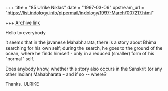+++
title = "85 Ulrike Niklas"
date = "1997-03-06"
upstream_url = "https://list.indology.info/pipermail/indology/1997-March/007217.html"

+++
[Archive link](https://list.indology.info/pipermail/indology/1997-March/007217.html)

Hello to everybody

it seems that in the javanese Mahabharata, there is a story about Bhima 
searching for his own self; during the search, he goes to the ground of 
the ocean, where he finds himself - only in a reduced (smaller) form of his 
"normal" self.

Does anybody know, whether this story also occurs in the Sanskrit (or any 
other Indian) Mahabharata - and if so -- where?

Thanks.  ULRIKE





